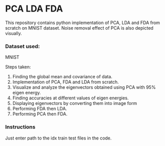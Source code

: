 # PCA LDA FDA
 This repository contains python implementation of PCA, LDA and FDA from scratch on MNIST dataset. Noise removal effect of PCA is also depicted visually.

### Dataset used:
MNIST

Steps taken:
1. Finding the global mean and covariance of data.
2. Implementation of PCA, FDA and LDA from scratch.
3. Visualize and analyze the eigenvectors obtained using PCA with 95% eigen energy.
4. Finding accuracies at different values of eigen energies.
5. Displaying eigenvectors by converting them into image form
6. Performing FDA then LDA.
7. Performing PCA then FDA.

### Instructions
Just enter path to the idx train test files in the code.
